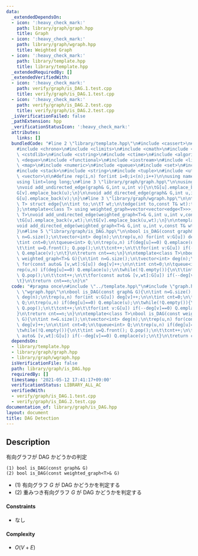 ```yaml
---
data:
  _extendedDependsOn:
  - icon: ':heavy_check_mark:'
    path: library/graph/graph.hpp
    title: Graph
  - icon: ':heavy_check_mark:'
    path: library/graph/wgraph.hpp
    title: Weighted Graph
  - icon: ':heavy_check_mark:'
    path: library/template.hpp
    title: library/template.hpp
  _extendedRequiredBy: []
  _extendedVerifiedWith:
  - icon: ':heavy_check_mark:'
    path: verify/graph/is_DAG.1.test.cpp
    title: verify/graph/is_DAG.1.test.cpp
  - icon: ':heavy_check_mark:'
    path: verify/graph/is_DAG.2.test.cpp
    title: verify/graph/is_DAG.2.test.cpp
  _isVerificationFailed: false
  _pathExtension: hpp
  _verificationStatusIcon: ':heavy_check_mark:'
  attributes:
    links: []
  bundledCode: "#line 2 \"library/template.hpp\"\n#include <cassert>\n#include <cctype>\n\
    #include <chrono>\n#include <climits>\n#include <cmath>\n#include <cstdio>\n#include\
    \ <cstdlib>\n#include <cstring>\n#include <ctime>\n#include <algorithm>\n#include\
    \ <deque>\n#include <functional>\n#include <iostream>\n#include <limits>\n#include\
    \ <map>\n#include <numeric>\n#include <queue>\n#include <set>\n#include <sstream>\n\
    #include <stack>\n#include <string>\n#include <tuple>\n#include <utility>\n#include\
    \ <vector>\n\n#define rep(i,n) for(int i=0;i<(n);i++)\n\nusing namespace std;\n\
    using lint=long long;\n#line 3 \"library/graph/graph.hpp\"\n\nusing graph=vector<vector<int>>;\n\
    \nvoid add_undirected_edge(graph& G,int u,int v){\n\tG[u].emplace_back(v);\n\t\
    G[v].emplace_back(u);\n}\n\nvoid add_directed_edge(graph& G,int u,int v){\n\t\
    G[u].emplace_back(v);\n}\n#line 3 \"library/graph/wgraph.hpp\"\n\ntemplate<class\
    \ T> struct edge{\n\tint to;\n\tT wt;\n\tedge(int to,const T& wt):to(to),wt(wt){}\n\
    };\ntemplate<class T> using weighted_graph=vector<vector<edge<T>>>;\n\ntemplate<class\
    \ T>\nvoid add_undirected_edge(weighted_graph<T>& G,int u,int v,const T& wt){\n\
    \tG[u].emplace_back(v,wt);\n\tG[v].emplace_back(u,wt);\n}\n\ntemplate<class T>\n\
    void add_directed_edge(weighted_graph<T>& G,int u,int v,const T& wt){\n\tG[u].emplace_back(v,wt);\n\
    }\n#line 5 \"library/graph/is_DAG.hpp\"\n\nbool is_DAG(const graph& G){\n\tint\
    \ n=G.size();\n\tvector<int> deg(n);\n\trep(u,n) for(int v:G[u]) deg[v]++;\n\n\
    \tint cnt=0;\n\tqueue<int> Q;\n\trep(u,n) if(deg[u]==0) Q.emplace(u);\n\twhile(!Q.empty()){\n\
    \t\tint u=Q.front(); Q.pop();\n\t\tcnt++;\n\t\tfor(int v:G[u]) if(--deg[v]==0)\
    \ Q.emplace(v);\n\t}\n\treturn cnt==n;\n}\n\ntemplate<class T>\nbool is_DAG(const\
    \ weighted_graph<T>& G){\n\tint n=G.size();\n\tvector<int> deg(n);\n\trep(u,n)\
    \ for(const auto& [v,wt]:G[u]) deg[v]++;\n\n\tint cnt=0;\n\tqueue<int> Q;\n\t\
    rep(u,n) if(deg[u]==0) Q.emplace(u);\n\twhile(!Q.empty()){\n\t\tint u=Q.front();\
    \ Q.pop();\n\t\tcnt++;\n\t\tfor(const auto& [v,wt]:G[u]) if(--deg[v]==0) Q.emplace(v);\n\
    \t}\n\treturn cnt==n;\n}\n"
  code: "#pragma once\n#include \"../template.hpp\"\n#include \"graph.hpp\"\n#include\
    \ \"wgraph.hpp\"\n\nbool is_DAG(const graph& G){\n\tint n=G.size();\n\tvector<int>\
    \ deg(n);\n\trep(u,n) for(int v:G[u]) deg[v]++;\n\n\tint cnt=0;\n\tqueue<int>\
    \ Q;\n\trep(u,n) if(deg[u]==0) Q.emplace(u);\n\twhile(!Q.empty()){\n\t\tint u=Q.front();\
    \ Q.pop();\n\t\tcnt++;\n\t\tfor(int v:G[u]) if(--deg[v]==0) Q.emplace(v);\n\t\
    }\n\treturn cnt==n;\n}\n\ntemplate<class T>\nbool is_DAG(const weighted_graph<T>&\
    \ G){\n\tint n=G.size();\n\tvector<int> deg(n);\n\trep(u,n) for(const auto& [v,wt]:G[u])\
    \ deg[v]++;\n\n\tint cnt=0;\n\tqueue<int> Q;\n\trep(u,n) if(deg[u]==0) Q.emplace(u);\n\
    \twhile(!Q.empty()){\n\t\tint u=Q.front(); Q.pop();\n\t\tcnt++;\n\t\tfor(const\
    \ auto& [v,wt]:G[u]) if(--deg[v]==0) Q.emplace(v);\n\t}\n\treturn cnt==n;\n}\n"
  dependsOn:
  - library/template.hpp
  - library/graph/graph.hpp
  - library/graph/wgraph.hpp
  isVerificationFile: false
  path: library/graph/is_DAG.hpp
  requiredBy: []
  timestamp: '2021-05-12 17:41:17+09:00'
  verificationStatus: LIBRARY_ALL_AC
  verifiedWith:
  - verify/graph/is_DAG.1.test.cpp
  - verify/graph/is_DAG.2.test.cpp
documentation_of: library/graph/is_DAG.hpp
layout: document
title: DAG Detection
---
```


## Description
有向グラフが DAG かどうかの判定
```
(1) bool is_DAG(const graph& G)
(2) bool is_DAG(const weighted_graph<T>& G)
```
- (1) 有向グラフ $G$ が DAG かどうかを判定する
- (2) 重みつき有向グラフ $G$ が DAG かどうかを判定する

#### Constraints
- なし

#### Complexity
- $O(V+E)$
